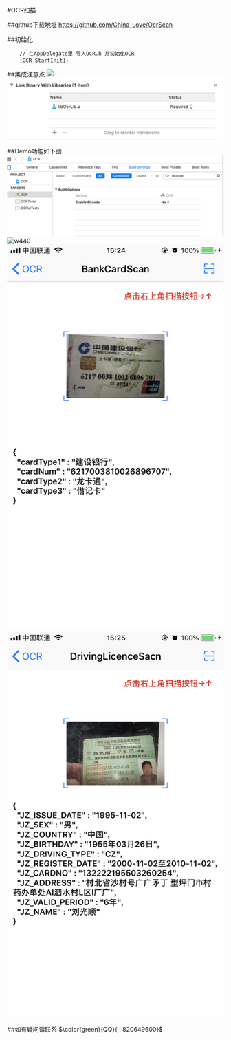 #OCR扫描

##github下载地址
<https://github.com/China-Love/OcrScan>

##初始化
```
    // 在AppDelegate里 导入OCR.h 并初始化OCR
    [OCR StartInit];
```
##集成注意点
![](‎⁨⁨⁩/OCRImage⁩/1.png)
![](./OCRImage/3.png)
##Demo功能如下图
![w440](/OCRImage/1.png)
![w440](./OcrScan⁩/OCRImage/IMG_5469.PNG)
![w440](./OCRImage/IMG_5470.PNG)
![w440](./OCRImage/IMG_5471.PNG)

##如有疑问请联系
$\color{green}{QQ}{ : 820649600}$








